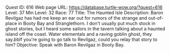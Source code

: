 Quest ID: 616
Web page URL: https://database.turtle-wow.org/?quest=616
Level: 37
Min Level: 32
Race: 77
Title: The Haunted Isle
Description: Baron Revilgaz has had me keep an ear out for rumors of the strange and out-of-place in Booty Bay and Stranglethorn. I don't usually put much stock in ghost stories, but I heard some sailors in the tavern talking about a haunted island off the coast. Water elementals and a raving goblin ghost, they say.$b$bIf you're going to go talk to Revilgaz, could you relay that story to him?
Objective: Speak with Baron Revilgaz in Booty Bay.
